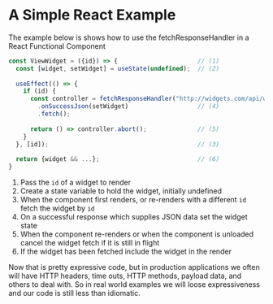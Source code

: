 # A Simple React Example

The example below is shows how to use the fetchResponseHandler in a React Functional Component

```javascript
const ViewWidget = ({id}) => {                      // (1)
  const [widget, setWidget] = useState(undefined);  // (2)
  
  useEffect(() => {
    if (id) {
      const controller = fetchResponseHandler("http://widgets.com/api/widgets/" + id)
        .onSuccessJson(setWidget)                   // (4)
        .fetch();
        
      return () => controller.abort();              // (5)
    }
  }, [id]);                                         // (3)
  
  return {widget && ...};                           // (6)
}
```

1. Pass the `id` of a widget to render
2. Create a state variable to hold the widget, initially undefined
3. When the component first renders, or re-renders with a different `id` fetch the widget by `id`
4. On a successful response which supplies JSON data set the widget state
5. When the component re-renders or when the component is unloaded cancel the widget fetch if it is still in flight
6. If the widget has been fetched include the widget in the render

Now that is pretty expressive code, but in production applications we often will have HTTP headers, time outs, HTTP methods, payload data, and others to deal with.
So in real world examples we will loose expressiveness and our code is still less than idiomatic.
